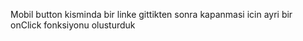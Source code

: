Mobil button kisminda bir linke gittikten sonra kapanmasi icin ayri bir onClick fonksiyonu olusturduk